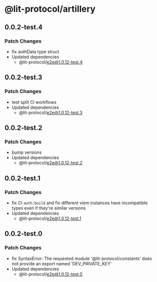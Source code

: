 # @lit-protocol/artillery

## 0.0.2-test.4

### Patch Changes

- fix authData type struct
- Updated dependencies
  - @lit-protocol/e2e@1.0.12-test.4

## 0.0.2-test.3

### Patch Changes

- test split CI workflows
- Updated dependencies
  - @lit-protocol/e2e@1.0.12-test.3

## 0.0.2-test.2

### Patch Changes

- bump versions
- Updated dependencies
  - @lit-protocol/e2e@1.0.12-test.2

## 0.0.2-test.1

### Patch Changes

- fix CI `auth:build` and fix different viem instances have incompatible types even if they're similar versions
- Updated dependencies
  - @lit-protocol/e2e@1.0.12-test.1

## 0.0.2-test.0

### Patch Changes

- fix SyntaxError: The requested module '@lit-protocol/constants' does not provide an export named 'DEV_PRIVATE_KEY'
- Updated dependencies
  - @lit-protocol/e2e@1.0.12-test.0
